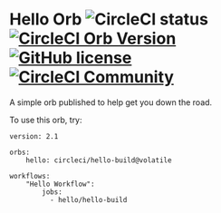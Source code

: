 # Hello Orb ![CircleCI status](https://circleci.com/gh/CircleCI-Public/hello-orb.svg "CircleCI status") [![CircleCI Orb Version](https://img.shields.io/badge/endpoint.svg?url=https://badges.circleci.io/orb/circleci/hello-build)](https://circleci.com/orbs/registry/orb/circleci/hello-build) [![GitHub license](https://img.shields.io/badge/license-MIT-blue.svg)](https://raw.githubusercontent.com/CircleCI-Public/hello-orb/master/LICENSE) [![CircleCI Community](https://img.shields.io/badge/community-CircleCI%20Discuss-343434.svg)](https://discuss.circleci.com/c/orbs)

A simple orb published to help get you down the road.

To use this orb, try:

```
version: 2.1

orbs:
    hello: circleci/hello-build@volatile

workflows:
    "Hello Workflow":
        jobs:
          - hello/hello-build
```
